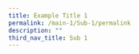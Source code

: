 ```yaml
---
title: Example Title 1
permalink: /main-1/Sub-1/permalink
description: ""
third_nav_title: Sub 1
---
```

